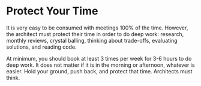 # Protect Your Time

It is very easy to be consumed with meetings 100% of the time. However, the architect must protect their time in order to do deep work: research, monthly reviews, crystal balling, thinking about trade-offs, evaluating solutions, and reading code.

At minimum, you should book at least 3 times per week for 3-6 hours to do deep work. It does not matter if it is in the morning or afternoon, whatever is easier. Hold your ground, push back, and protect that time. Architects must think.